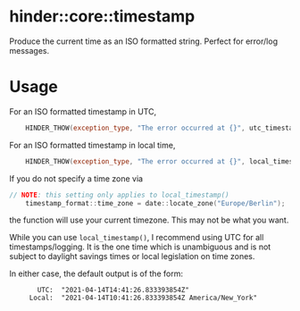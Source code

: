 # hinder::core::timestamp

Produce the current time as an ISO formatted string. Perfect for error/log messages.

# Usage

For an ISO formatted timestamp in UTC,

```c++
    HINDER_THOW(exception_type, "The error occurred at {}", utc_timestamp());
```

For an ISO formatted timestamp in local time,

```c++
    HINDER_THOW(exception_type, "The error occurred at {}", local_timestamp());
```

If you do not specify a time zone via
```c++
// NOTE: this setting only applies to local_timestamp()
    timestamp_format::time_zone = date::locate_zone("Europe/Berlin");
```
the function will use your current timezone. This may not be what you want.

While you can use ```local_timestamp()```, I recommend using UTC for all timestamps/logging. It is
the one time which is unambiguous and is not subject to daylight savings times or local legislation
on time zones.

In either case, the default output is of the form:
```text
       UTC:  "2021-04-14T14:41:26.833393854Z"
     Local:  "2021-04-14T10:41:26.833393854Z America/New_York"
```
